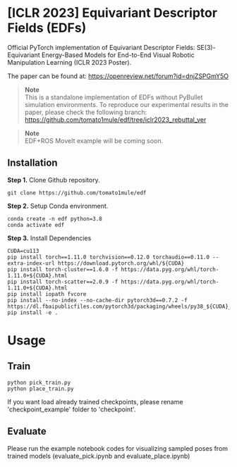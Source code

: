# [ICLR 2023] Equivariant Descriptor Fields (EDFs)

Official PyTorch implementation of Equivariant Descriptor Fields: SE(3)-Equivariant Energy-Based Models for End-to-End Visual Robotic Manipulation Learning (ICLR 2023 Poster).

The paper can be found at: https://openreview.net/forum?id=dnjZSPGmY5O

> **Note**\
> This is a standalone implementation of EDFs without PyBullet simulation environments. To reproduce our experimental results in the paper, please check the following branch:  https://github.com/tomato1mule/edf/tree/iclr2023_rebuttal_ver

> **Note**\
> EDF+ROS MoveIt example will be coming soon.


## Installation

**Step 1.** Clone Github repository.
```shell
git clone https://github.com/tomato1mule/edf
```

**Step 2.** Setup Conda environment.
```shell
conda create -n edf python=3.8
conda activate edf
```

**Step 3.** Install Dependencies
```shell
CUDA=cu113
pip install torch==1.11.0 torchvision==0.12.0 torchaudio==0.11.0 --extra-index-url https://download.pytorch.org/whl/${CUDA}
pip install torch-cluster==1.6.0 -f https://data.pyg.org/whl/torch-1.11.0+${CUDA}.html
pip install torch-scatter==2.0.9 -f https://data.pyg.org/whl/torch-1.11.0+${CUDA}.html
pip install iopath fvcore
pip install --no-index --no-cache-dir pytorch3d==0.7.2 -f https://dl.fbaipublicfiles.com/pytorch3d/packaging/wheels/py38_${CUDA}_pyt1110/download.html
pip install -e .
```

# Usage
## Train
```shell
python pick_train.py
python place_train.py
```

If you want load already trained checkpoints, please rename 'checkpoint_example' folder to 'checkpoint'.
## Evaluate
Please run the example notebook codes for visualizing sampled poses from trained models (evaluate_pick.ipynb and evaluate_place.ipynb)




